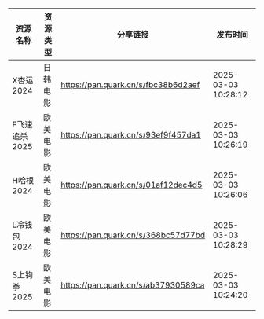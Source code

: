 | 资源名称      | 资源类型 | 分享链接                                | 发布时间                |
| --------- | ---- | ----------------------------------- | ------------------- |
| X杏运2024   | 日韩电影 | https://pan.quark.cn/s/fbc38b6d2aef | 2025-03-03 10:28:12 |
| F飞速追杀2025 | 欧美电影 | https://pan.quark.cn/s/93ef9f457da1 | 2025-03-03 10:26:19 |
| H哈根2024   | 欧美电影 | https://pan.quark.cn/s/01af12dec4d5 | 2025-03-03 10:26:06 |
| L冷钱包2024  | 欧美电影 | https://pan.quark.cn/s/368bc57d77bd | 2025-03-03 10:28:29 |
| S上钩拳2025  | 欧美电影 | https://pan.quark.cn/s/ab37930589ca | 2025-03-03 10:24:20 |
